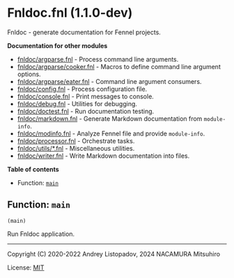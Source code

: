# Fnldoc.fnl (1.1.0-dev)

Fnldoc - generate documentation for Fennel projects.

**Documentation for other modules**

- [fnldoc/argparse.fnl](./fnldoc/argparse.md) -
  Process command line arguments.
- [fnldoc/argparse/cooker.fnl](./fnldoc/argparse/cooker.md) -
  Macros to define command line argument options.
- [fnldoc/argparse/eater.fnl](./fnldoc/argparse/eater.md) -
  Command line argument consumers.
- [fnldoc/config.fnl](./fnldoc/config.md) -
  Process configuration file.
- [fnldoc/console.fnl](./fnldoc/console.md) -
  Print messages to console.
- [fnldoc/debug.fnl](./fnldoc/debug.md) -
  Utilities for debugging.
- [fnldoc/doctest.fnl](./fnldoc/doctest.md) -
  Run documentation testing.
- [fnldoc/markdown.fnl](./fnldoc/markdown.md) -
  Generate Markdown documentation from `module-info`.
- [fnldoc/modinfo.fnl](./fnldoc/modinfo.md) -
  Analyze Fennel file and provide `module-info`.
- [fnldoc/processor.fnl](./fnldoc/processor.md) -
  Orchestrate tasks.
- [fnldoc/utils/*.fnl](./fnldoc/utils/) -
  Miscellaneous utilities.
- [fnldoc/writer.fnl](./fnldoc/writer.md) -
  Write Markdown documentation into files.

**Table of contents**

- Function: [`main`](#function-main)

## Function: `main`

```
(main)
```

Run Fnldoc application.

---

Copyright (C) 2020-2022 Andrey Listopadov, 2024 NACAMURA Mitsuhiro

License: [MIT](https://git.sr.ht/~m15a/fnldoc/tree/main/item/LICENSE)

<!-- Generated with Fnldoc 1.1.0-dev
     https://sr.ht/~m15a/fnldoc/ -->
